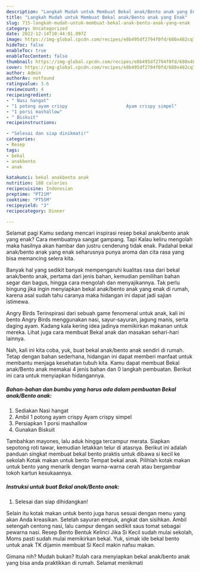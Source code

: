 ```yaml
---
description: "Langkah Mudah untuk Membuat Bekal anak/Bento anak yang Enak"
title: "Langkah Mudah untuk Membuat Bekal anak/Bento anak yang Enak"
slug: 715-langkah-mudah-untuk-membuat-bekal-anak-bento-anak-yang-enak
category: Uncategorized
date: 2022-12-14T10:44:01.097Z
image: https://img-global.cpcdn.com/recipes/e8b495df2794f0fd/680x482cq70/bekal-anakbento-anak-foto-resep-utama.jpg
hideToc: false
enableToc: true
enableTocContent: false
thumbnail: https://img-global.cpcdn.com/recipes/e8b495df2794f0fd/680x482cq70/bekal-anakbento-anak-foto-resep-utama.jpg
cover: https://img-global.cpcdn.com/recipes/e8b495df2794f0fd/680x482cq70/bekal-anakbento-anak-foto-resep-utama.jpg
author: Admin
authorAv: notfound
ratingvalue: 3.6
reviewcount: 4
recipeingredient:
- " Nasi hangat"
- "1 potong ayam crispy                      Ayam crispy simpel"
- "1 porsi mashallow"
- " Biskuit"
recipeinstructions:

- "Selesai dan siap dinikmati!"
categories:
- Resep
tags:
- bekal
- anakbento
- anak

katakunci: bekal anakbento anak 
nutrition: 188 calories
recipecuisine: Indonesian
preptime: "PT21M"
cooktime: "PT55M"
recipeyield: "3"
recipecategory: Dinner

---
```



Selamat pagi Kamu sedang mencari inspirasi resep bekal anak/bento anak yang enak? Cara membuatnya sangat gampang. Tapi Kalau keliru mengolah maka hasilnya akan hambar dan justru cenderung tidak enak. Padahal bekal anak/bento anak yang enak seharusnya punya aroma dan cita rasa yang bisa memancing selera kita.


Banyak hal yang sedikit banyak mempengaruhi kualitas rasa dari bekal anak/bento anak, pertama dari jenis bahan, kemudian pemilihan bahan segar dan bagus, hingga cara mengolah dan menyajikannya. Tak perlu bingung jika ingin menyiapkan bekal anak/bento anak yang enak di rumah, karena asal sudah tahu caranya maka hidangan ini dapat jadi sajian istimewa.

Angry Birds Terinspirasi dari sebuah game fenomenal untuk anak, kali ini bento Angry Birds menggunakan nasi, sayur-sayuran, jagung manis, serta daging ayam. Kadang kala kering idea jadinya memikirkan makanan untuk mereka. Lihat juga cara membuat Bekal anak dan masakan sehari-hari lainnya.


Nah, kali ini kita coba, yuk, buat bekal anak/bento anak sendiri di rumah. Tetap dengan bahan sederhana, hidangan ini dapat memberi manfaat untuk membantu menjaga kesehatan tubuh kita. Kamu dapat membuat Bekal anak/Bento anak memakai 4 jenis bahan dan 0 langkah pembuatan. Berikut ini cara untuk menyiapkan hidangannya.

<!--inarticleads1-->

##### Bahan-bahan dan bumbu yang harus ada dalam pembuatan Bekal anak/Bento anak:

1. Sediakan  Nasi hangat
1. Ambil 1 potong ayam crispy                      Ayam crispy simpel
1. Persiapkan 1 porsi mashallow
1. Gunakan  Biskuit


Tambahkan mayones, lalu aduk hingga tercampur merata. Siapkan sepotong roti tawar, kemudian letakkan telur di atasnya. Berikut ini adalah panduan singkat membuat bekal bento praktis untuk dibawa si kecil ke sekolah Kotak makan untuk bento Tempat bekal anak. Pilihlah kotak makan untuk bento yang menarik dengan warna-warna cerah atau bergambar tokoh kartun kesukaannya. 

<!--inarticleads2-->

##### Instruksi untuk buat Bekal anak/Bento anak:


1. Selesai dan siap dihidangkan!

Selain itu kotak makan untuk bento juga harus sesuai dengan menu yang akan Anda kreasikan. Setelah sayuran empuk, angkat dan sisihkan. Ambil setengah centong nasi, lalu campur dengan sedikit saus tomat sebagai pewarna nasi. Resep Bento Bentuk Kelinci Jika Si Kecil sudah mulai sekolah, Moms pasti sudah mulai memikirkan bekal. Yuk, simak ide bekal bento untuk anak TK dijamin membuat Si Kecil makin nafsu makan. 

Gimana nih? Mudah bukan? Itulah cara menyiapkan bekal anak/bento anak yang bisa anda praktikkan di rumah. Selamat menikmati

